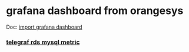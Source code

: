 # grafana dashboard from orangesys

Doc: [import grafana dashboard](http://docs.grafana.org/reference/export_import/#export-and-import)

### [telegraf rds mysql metric](telegraf-rds-mysql)
